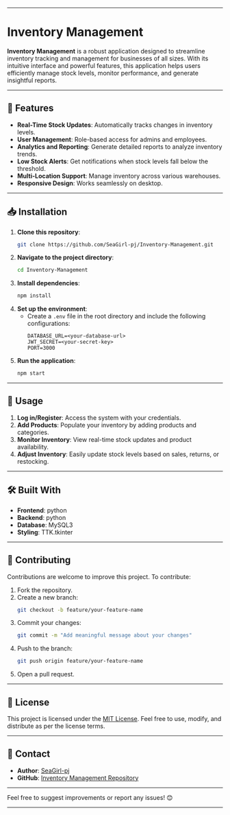 
---

# Inventory Management

**Inventory Management** is a robust application designed to streamline inventory tracking and management for businesses of all sizes. With its intuitive interface and powerful features, this application helps users efficiently manage stock levels, monitor performance, and generate insightful reports.

---

## 🌟 Features

- **Real-Time Stock Updates**: Automatically tracks changes in inventory levels.
- **User Management**: Role-based access for admins and employees.
- **Analytics and Reporting**: Generate detailed reports to analyze inventory trends.
- **Low Stock Alerts**: Get notifications when stock levels fall below the threshold.
- **Multi-Location Support**: Manage inventory across various warehouses.
- **Responsive Design**: Works seamlessly on desktop.

---

## 📥 Installation

1. **Clone this repository**:
   ```bash
   git clone https://github.com/SeaGirl-pj/Inventory-Management.git
   ```
2. **Navigate to the project directory**:
   ```bash
   cd Inventory-Management
   ```
3. **Install dependencies**:
   ```bash
   npm install
   ```
4. **Set up the environment**:
   - Create a `.env` file in the root directory and include the following configurations:
     ```
     DATABASE_URL=<your-database-url>
     JWT_SECRET=<your-secret-key>
     PORT=3000
     ```
5. **Run the application**:
   ```bash
   npm start
   ```

---

## 📖 Usage

1. **Log in/Register**: Access the system with your credentials.
2. **Add Products**: Populate your inventory by adding products and categories.
3. **Monitor Inventory**: View real-time stock updates and product availability.
5. **Adjust Inventory**: Easily update stock levels based on sales, returns, or restocking.

---

## 🛠️ Built With

- **Frontend**: python
- **Backend**: python
- **Database**: MySQL3
- **Styling**: TTK.tkinter

---

## 🤝 Contributing

Contributions are welcome to improve this project. To contribute:

1. Fork the repository.
2. Create a new branch:
   ```bash
   git checkout -b feature/your-feature-name
   ```
3. Commit your changes:
   ```bash
   git commit -m "Add meaningful message about your changes"
   ```
4. Push to the branch:
   ```bash
   git push origin feature/your-feature-name
   ```
5. Open a pull request.

---

## 📜 License

This project is licensed under the [MIT License](LICENSE). Feel free to use, modify, and distribute as per the license terms.

---

## 📧 Contact

- **Author**: [SeaGirl-pj](https://github.com/SeaGirl-pj)
- **GitHub**: [Inventory Management Repository](https://github.com/SeaGirl-pj/Inventory-Management.git)

---

Feel free to suggest improvements or report any issues! 😊

--- 
